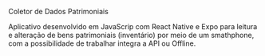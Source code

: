 Coletor de Dados Patrimoniais

Aplicativo desenvolvido em JavaScrip com React Native e Expo para leitura e alteração de bens patrimoniais (inventário) por meio de um smathphone, com a possibilidade de trabalhar integra a API ou Offline.